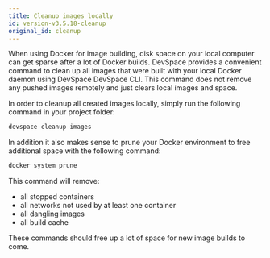 ```yaml
---
title: Cleanup images locally
id: version-v3.5.18-cleanup
original_id: cleanup
---
```


When using Docker for image building, disk space on your local computer can get sparse after a lot of Docker builds. DevSpace provides a convenient command to clean up all images that were built with your local Docker daemon using DevSpace DevSpace CLI. This command does not remove any pushed images remotely and just clears local images and space.

In order to cleanup all created images locally, simply run the following command in your project folder:
```bash
devspace cleanup images
```

In addition it also makes sense to prune your Docker environment to free additional space with the following command:

```bash
docker system prune
```

This command will remove:
- all stopped containers
- all networks not used by at least one container
- all dangling images
- all build cache

These commands should free up a lot of space for new image builds to come.
